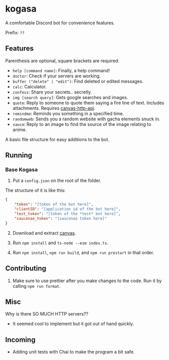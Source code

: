 # kogasa

A comfortable Discord bot for convenience features.

Prefix: `??`

## Features

Parenthesis are optional, square brackets are required.

- `help [command name]`: Finally, a help command!
- `doctor`: Check if your servers are working.
- `buffer ("delete" | "edit")`: Find deleted or edited messages.
- `calc`: Calculator.
- `confess`: Share your secrets.. secretly.
- `img [search query]`: Gets google searches and images.
- `quote`: Reply to someone to quote them saying a fire line of text. Includes attachments. Requires [canvas-http-api](https://github.com/DoormatIka/canvas-http-api).
- `remindme`: Reminds you something in a specified time.
- `randomweb`: Sends you a random website with gacha elements snuck in.
- `sauce`: Reply to an image to find the source of the image relating to anime.

A basic file structure for easy additions to the bot.

## Running

### Base Kogasa

1. Put a `config.json` on the root of the folder.

The structure of it is like this:

```json
{
	"token": "[token of the bot here]",
	"clientID": "[application id of the bot here]",
	"test_token": "[token of the *test* bot here]",
	"saucenao_token": "[saucenao token here]"
}
```

2. Download and extract [canvas](https://github.com/kogasacord/canvas-http-api).
3. Run `npm install` and `ts-node --esm index.ts`.

4. Run `npm install`, `npm run build`, and `npm run prestart` in that order.

## Contributing

1. Make sure to use prettier after you make changes to the code. Run it by calling `npm run format`.

## Misc

Why is there SO MUCH HTTP servers??

- It seemed cool to implement but it got out of hand quickly.

## Incoming

- Adding unit tests with Chai to make the program a bit safe.
